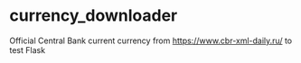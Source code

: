 # currency_downloader
Official Central Bank current currency from https://www.cbr-xml-daily.ru/ to test Flask
